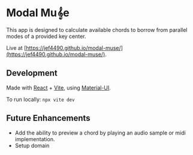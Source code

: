 # Modal Mu𝄞e
This app is designed to calculate available chords to borrow from parallel modes of a provided key center.

Live at [https://jef4490.github.io/modal-muse/](https://jef4490.github.io/modal-muse/).

## Development
Made with [React](https://react.dev/) + [Vite](https://vitejs.dev), using [Material-UI](https://mui.com/material-ui/).

To run locally: `npx vite dev`

## Future Enhancements
- Add the ability to preview a chord by playing an audio sample or midi implementation.
- Setup domain